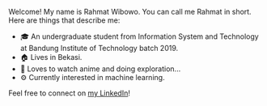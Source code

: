 
Welcome! My name is Rahmat Wibowo. You can call me Rahmat in short. Here are things that describe me:
<ul>
<li>🎓 An undergraduate student from Information System and Technology at Bandung Institute of Technology batch 2019.</li>
<li>🏠 Lives in Bekasi. </li>
<li>📖 Loves to watch anime and doing exploration... </li>
<li>⚙️ Currently interested in machine learning. </li>
</ul>
<p>Feel free to connect on <a href="https://www.linkedin.com/in/rahmatwi/" rel="nofollow">my LinkedIn</a>!</p>
